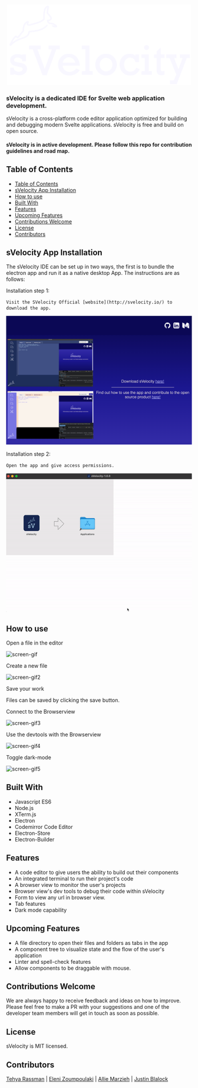 <p align="center"><a href='http://svelocity.io/'><img alt="sVelocity logo" src="./assets/logo_transparent.png" width="500px"></a></p>

### sVelocity is a dedicated IDE for Svelte web application development.

sVelocity is a cross-platform code editor application optimized for building and debugging modern Svelte applications. sVelocity is free and build on open source.

#### sVelocity is in active development. Please follow this repo for contribution guidelines and road map.

## Table of Contents

- [Table of Contents](#table-of-contents)
- [sVelocity App Installation](#svelocity-app-installation)
- [How to use](#how-to-use)
- [Built With](#built-with)
- [Features](#features)
- [Upcoming Features](#upcoming-features)
- [Contributions Welcome](#contributions-welcome)
- [License](#license)
- [Contributors](#contributors)

## sVelocity App Installation

The sVelocity IDE can be set up in two ways, the first is to bundle the electron app and run it as a native desktop App. The instructions are as follows:

Installation step 1:

```
Visit the SVelocity Official [website](http://svelocity.io/) to download the app.
```

<p align="center">
  <img alt="sVelocity website" src="./githubAssets/webpage.png">
</p>

Installation step 2:

```
Open the app and give access permissions.
```

![screen-gif6](./githubAssets/download-app.gif)

<!-- ## sVelocity App Installation #2

1. go to your terminal and type the following:

```
TBD
``` -->

## How to use

Open a file in the editor

![screen-gif](./githubAssets/open-file.gif)

Create a new file

![screen-gif2](./githubAssets/create-file.gif)

Save your work

Files can be saved by clicking the save button.

Connect to the Browserview

![screen-gif3](./githubAssets/browserview.gif)

Use the devtools with the Browserview

![screen-gif4](./githubAssets/devtools.gif)

Toggle dark-mode

![screen-gif5](./githubAssets/darkMode.gif)

## Built With

- Javascript ES6
- Node.js
- XTerm.js
- Electron
- Codemirror Code Editor
- Electron-Store
- Electron-Builder

## Features

- A code editor to give users the ability to build out their components
- An integrated terminal to run their project's code
- A browser view to monitor the user's projects
- Browser view's dev tools to debug their code within sVelocity
- Form to view any url in browser view.
- Tab features
- Dark mode capability

## Upcoming Features

- A file directory to open their files and folders as tabs in the app
- A component tree to visualize state and the flow of the user's application
- Linter and spell-check features
- Allow components to be draggable with mouse.

## Contributions Welcome

We are always happy to receive feedback and ideas on how to improve. Please feel free to make a PR with your suggestions and one of the developer team members will get in touch as soon as possible.

## License

sVelocity is MIT licensed.

## Contributors

[Tehya Rassman](https://github.com/tehyaarassman) | [Eleni Zoumpoulaki](https://github.com/elenizoump) | [Allie Marzieh](https://github.com/AllieMarzieh) | [Justin Blalock](https://github.com/jmblalock)
